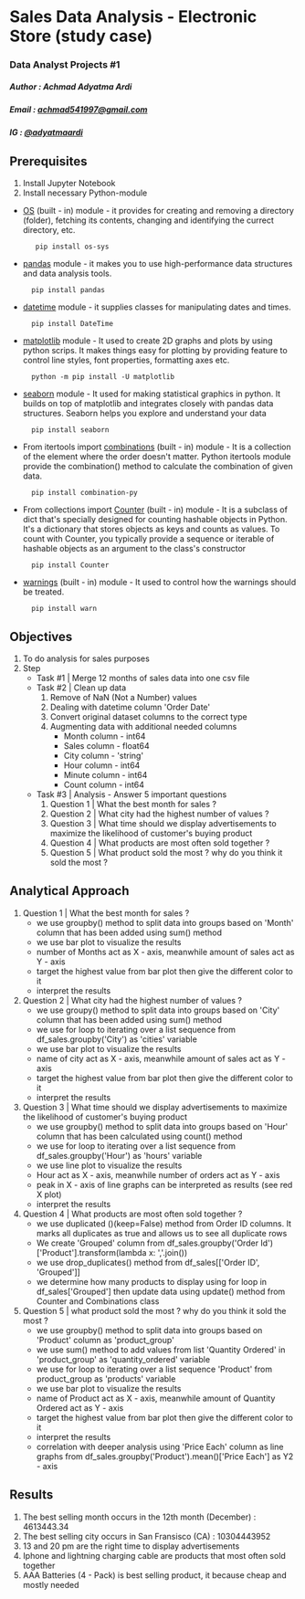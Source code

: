 # Sales Data Analysis - Electronic Store (study case)

### Data Analyst Projects #1

##### Author : Achmad Adyatma Ardi
##### Email : achmad541997@gmail.com
##### IG : [@adyatmaardi](https://www.instagram.com/adyatmaardi/?hl=id)

## Prerequisites
1. Install Jupyter Notebook
2. Install necessary Python-module

  - [OS](https://pypi.org/project/os-sys/) (built - in) module - it provides for creating and removing a directory (folder), fetching its contents, changing and identifying the currect directory, etc.

           pip install os-sys


   - [pandas](https://pypi.org/project/pandas/) module - it makes you to use high-performance data structures and data analysis tools.
   
           pip install pandas
   
   
   - [datetime](https://pypi.org/project/DateTime/) module - it supplies classes for manipulating dates and times. 

           pip install DateTime

   - [matplotlib](https://matplotlib.org/stable/users/installing/index.html) module - It used to create 2D graphs and plots by using python scrips. It makes things easy for plotting by providing feature to control line styles, font properties, formatting axes etc.

           python -m pip install -U matplotlib

   - [seaborn](https://numpy.org/install/) module - It used for making statistical graphics in python. It builds on top of matplotlib and integrates closely with pandas data structures. Seaborn helps you explore and understand your data

           pip install seaborn
           
   - From itertools import [combinations](https://pypi.org/project/warn/) (built - in) module - It is a collection of the element where the order doesn't matter. Python itertools module provide the combination() method to calculate the combination of given data.

           pip install combination-py
   
   - From collections import [Counter](https://pypi.org/project/warn/) (built - in) module - It is a subclass of dict that's specially designed for counting hashable objects in Python. It's a dictionary that stores objects as keys and counts as values. To count with Counter, you typically provide a sequence or iterable of hashable objects as an argument to the class's constructor

           pip install Counter
   
   - [warnings](https://pypi.org/project/warn/) (built - in) module - It used to control how the warnings should be treated.

           pip install warn


## Objectives
1. To do analysis for sales purposes
2. Step
    - Task #1 | Merge 12 months of sales data into one csv file
    - Task #2 | Clean up data
        1. Remove of NaN (Not a Number) values
        2. Dealing with datetime column 'Order Date'
        3. Convert original dataset columns to the correct type
        4. Augmenting data with additional needed columns
            - Month column - int64
            - Sales column - float64
            - City column - 'string'
            - Hour column - int64
            - Minute column - int64
            - Count column - int64
    - Task #3 | Analysis - Answer 5 important questions
        1. Question 1 | What the best month for sales ?
        2. Question 2 | What city had the highest number of values ?
        3. Question 3 | What time should we display advertisements to maximize the likelihood of customer's buying product
        4. Question 4 | What products are most often sold together ?
        5. Question 5 | What product sold the most ? why do you think it sold the most ?
        
## Analytical Approach 
1. Question 1 | What the best month for sales ?
    - we use groupby() method to split data into groups based on 'Month' column that has been added using sum() method
    - we use bar plot to visualize the results
    - number of Months act as X - axis, meanwhile amount of sales act as Y - axis
    - target the highest value from bar plot then give the different color to it
    - interpret the results
2. Question 2 | What city had the highest number of values ?
    - we use groupy() method to split data into groups based on 'City' column that has been added using sum() method
    - we use for loop to iterating over a list sequence from df_sales.groupby('City') as 'cities' variable
    - we use bar plot to visualize the results
    - name of city act as X - axis, meanwhile amount of sales act as Y - axis
    - target the highest value from bar plot then give the different color to it
    - interpret the results
3. Question 3 | What time should we display advertisements to maximize the likelihood of customer's buying product
    - we use groupby() method to split data into groups based on 'Hour' column that has been calculated using count() method
    - we use for loop to iterating over a list sequence from df_sales.groupby('Hour') as 'hours' variable
    - we use line plot to visualize the results
    - Hour act as X - axis, meanwhile number of orders act as Y - axis
    - peak in X - axis of line graphs can be interpreted as results (see red X plot)
    - interpret the results
4. Question 4 | What products are most often sold together ?
    - we use duplicated ()(keep=False) method from Order ID columns. It marks all duplicates as true and allows us to see all duplicate rows
    - We create 'Grouped' column from df_sales.groupby('Order Id')['Product'].transform(lambda x: ','.join())
    - we use drop_duplicates() method from df_sales[['Order ID', 'Grouped']]
    - we determine how many products to display using for loop in df_sales['Grouped'] then update data using update() method from Counter and Combinations class
5. Question 5 | what product sold the most ? why do you think it sold the most ?
    - we use groupby() method to split data into groups based on 'Product' column as 'product_group'
    - we use sum() method to add values from list 'Quantity Ordered' in 'product_group' as 'quantity_ordered' variable
    - we use for loop to iterating over a list sequence 'Product' from product_group as 'products' variable
    - we use bar plot to visualize the results
    - name of Product act as X - axis, meanwhile amount of Quantity Ordered act as Y - axis
    - target the highest value from bar plot then give the different color to it
    - interpret the results
    - correlation with deeper analysis using 'Price Each' column as line graphs from df_sales.groupby('Product').mean()['Price Each'] as Y2 - axis
    
## Results
1. The best selling month occurs in the 12th month (December) : 4613443.34
2. The best selling city occurs in San Fransisco (CA) : 10304443952
3. 13 and 20 pm are the right time to display advertisements
4. Iphone and lightning charging cable are products that most often sold together
5. AAA Batteries (4 - Pack) is best selling product, it because cheap and mostly needed
